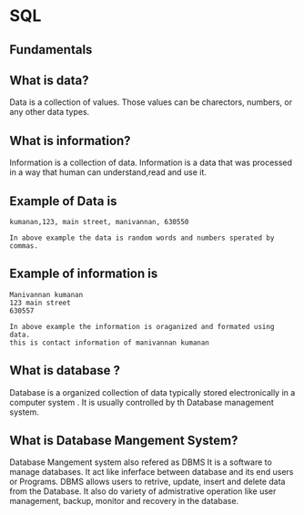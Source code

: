 # SQL

## Fundamentals

## What is data?
Data is a collection of values. Those values can be charectors, numbers, or any other data types. 

## What is information?
Information is a collection of data. Information is a data that was processed in a way that human can understand,read and use it. 

## Example of Data is 
```
kumanan,123, main street, manivannan, 630550

In above example the data is random words and numbers sperated by commas. 

```
## Example of information is 

```
Manivannan kumanan
123 main street
630557 

In above example the information is oraganized and formated using data.
this is contact information of manivannan kumanan
```

## What is database ?
Database is a organized collection of data typically stored electronically in a computer system . It is usually controlled by th Database management system. 

## What is Database Mangement System?
Database Mangement system also refered as DBMS It is a software to manage databases. It act like inferface between database and its end users or Programs. DBMS allows users to retrive, update, insert and delete data from the Database. It also do variety of admistrative operation like user management, backup, monitor and recovery in the database.

